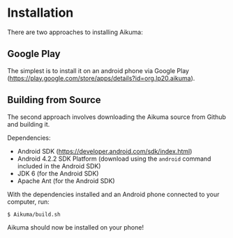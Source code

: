 Installation
============

There are two approaches to installing Aikuma:

Google Play
-----------

The simplest is to install it on an android phone via Google Play
(https://play.google.com/store/apps/details?id=org.lp20.aikuma).

Building from Source
--------------------

The second approach involves downloading the Aikuma source from Github and
building it.

Dependencies:
  * Android SDK (https://developer.android.com/sdk/index.html)
  * Android 4.2.2 SDK Platform (download using the `android` command included in the Android SDK)
  * JDK 6 (for the Android SDK)
  * Apache Ant (for the Android SDK)

With the dependencies installed and an Android phone connected to your computer, run:

`$ Aikuma/build.sh`

Aikuma should now be installed on your phone!
